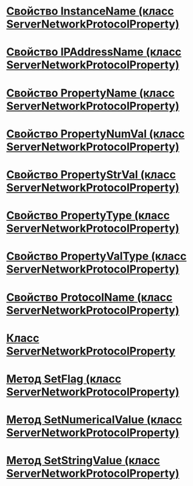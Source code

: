 # [Свойство InstanceName (класс ServerNetworkProtocolProperty)](instancename-property-servernetworkprotocolproperty-class.md)
# [Свойство IPAddressName (класс ServerNetworkProtocolProperty)](ipaddressname-property-servernetworkprotocolproperty-class.md)
# [Свойство PropertyName (класс ServerNetworkProtocolProperty)](propertyname-property-servernetworkprotocolproperty-class.md)
# [Свойство PropertyNumVal (класс ServerNetworkProtocolProperty)](propertynumval-property-servernetworkprotocolproperty-class.md)
# [Свойство PropertyStrVal (класс ServerNetworkProtocolProperty)](propertystrval-property-servernetworkprotocolproperty-class.md)
# [Свойство PropertyType (класс ServerNetworkProtocolProperty)](propertytype-property-servernetworkprotocolproperty-class.md)
# [Свойство PropertyValType (класс ServerNetworkProtocolProperty)](propertyvaltype-property-servernetworkprotocolproperty-class.md)
# [Свойство ProtocolName (класс ServerNetworkProtocolProperty)](protocolname-property-servernetworkprotocolproperty-class.md)
# [Класс ServerNetworkProtocolProperty](servernetworkprotocolproperty-class.md)
# [Метод SetFlag (класс ServerNetworkProtocolProperty)](setflag-method-servernetworkprotocolproperty-class.md)
# [Метод SetNumericalValue (класс ServerNetworkProtocolProperty)](setnumericalvalue-method-servernetworkprotocolproperty-class.md)
# [Метод SetStringValue (класс ServerNetworkProtocolProperty)](setstringvalue-method-servernetworkprotocolproperty-class.md)
